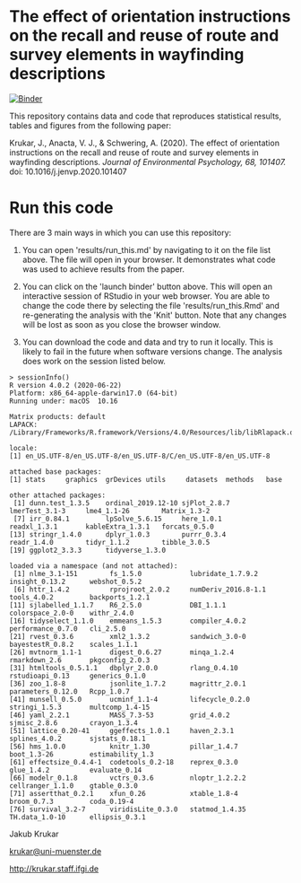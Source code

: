 # The effect of orientation instructions on the recall and reuse of route and survey elements in wayfinding descriptions

[![Binder](https://mybinder.org/badge_logo.svg)](https://mybinder.org/v2/gh/kubakrukar/2020_Krukar_etal_JEP/HEAD?urlpath=rstudio)

This repository contains data and code that reproduces statistical results, tables and figures from the following paper:

Krukar, J., Anacta, V. J., & Schwering, A. (2020). The effect of orientation instructions on the recall and reuse of route and survey elements in wayfinding descriptions. *Journal of Environmental Psychology, 68, 101407.* doi: 10.1016/j.jenvp.2020.101407

# Run this code

There are 3 main ways in which you can use this repository:

1. You can open 'results/run_this.md' by navigating to it on the file list above. The file will open in your browser. It demonstrates what code was used to achieve results from the paper.

2. You can click on the 'launch binder' button above. This will open an interactive session of RStudio in your web browser. You are able to change the code there by selecting the file 'results/run_this.Rmd' and re-generating the analysis with the 'Knit' button. Note that any changes will be lost as soon as you close the browser window.

3. You can download the code and data and try to run it locally. This is likely to fail in the future when software versions change. The analysis does work on the session listed below.




```
> sessionInfo()
R version 4.0.2 (2020-06-22)
Platform: x86_64-apple-darwin17.0 (64-bit)
Running under: macOS  10.16

Matrix products: default
LAPACK: /Library/Frameworks/R.framework/Versions/4.0/Resources/lib/libRlapack.dylib

locale:
[1] en_US.UTF-8/en_US.UTF-8/en_US.UTF-8/C/en_US.UTF-8/en_US.UTF-8

attached base packages:
[1] stats     graphics  grDevices utils     datasets  methods   base     

other attached packages:
 [1] dunn.test_1.3.5    ordinal_2019.12-10 sjPlot_2.8.7       lmerTest_3.1-3     lme4_1.1-26        Matrix_1.3-2      
 [7] irr_0.84.1         lpSolve_5.6.15     here_1.0.1         readxl_1.3.1       kableExtra_1.3.1   forcats_0.5.0     
[13] stringr_1.4.0      dplyr_1.0.3        purrr_0.3.4        readr_1.4.0        tidyr_1.1.2        tibble_3.0.5      
[19] ggplot2_3.3.3      tidyverse_1.3.0   

loaded via a namespace (and not attached):
 [1] nlme_3.1-151        fs_1.5.0            lubridate_1.7.9.2   insight_0.13.2      webshot_0.5.2      
 [6] httr_1.4.2          rprojroot_2.0.2     numDeriv_2016.8-1.1 tools_4.0.2         backports_1.2.1    
[11] sjlabelled_1.1.7    R6_2.5.0            DBI_1.1.1           colorspace_2.0-0    withr_2.4.0        
[16] tidyselect_1.1.0    emmeans_1.5.3       compiler_4.0.2      performance_0.7.0   cli_2.5.0          
[21] rvest_0.3.6         xml2_1.3.2          sandwich_3.0-0      bayestestR_0.8.2    scales_1.1.1       
[26] mvtnorm_1.1-1       digest_0.6.27       minqa_1.2.4         rmarkdown_2.6       pkgconfig_2.0.3    
[31] htmltools_0.5.1.1   dbplyr_2.0.0        rlang_0.4.10        rstudioapi_0.13     generics_0.1.0     
[36] zoo_1.8-8           jsonlite_1.7.2      magrittr_2.0.1      parameters_0.12.0   Rcpp_1.0.7         
[41] munsell_0.5.0       ucminf_1.1-4        lifecycle_0.2.0     stringi_1.5.3       multcomp_1.4-15    
[46] yaml_2.2.1          MASS_7.3-53         grid_4.0.2          sjmisc_2.8.6        crayon_1.3.4       
[51] lattice_0.20-41     ggeffects_1.0.1     haven_2.3.1         splines_4.0.2       sjstats_0.18.1     
[56] hms_1.0.0           knitr_1.30          pillar_1.4.7        boot_1.3-26         estimability_1.3   
[61] effectsize_0.4.4-1  codetools_0.2-18    reprex_0.3.0        glue_1.4.2          evaluate_0.14      
[66] modelr_0.1.8        vctrs_0.3.6         nloptr_1.2.2.2      cellranger_1.1.0    gtable_0.3.0       
[71] assertthat_0.2.1    xfun_0.26           xtable_1.8-4        broom_0.7.3         coda_0.19-4        
[76] survival_3.2-7      viridisLite_0.3.0   statmod_1.4.35      TH.data_1.0-10      ellipsis_0.3.1  
```

Jakub Krukar

krukar@uni-muenster.de

http://krukar.staff.ifgi.de

